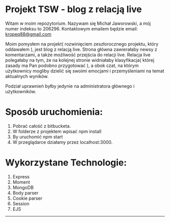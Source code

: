Projekt TSW - blog z relacją live
================

Witam w moim repozytorium.
Nazywam się Michał Jaworowski, a mój numer indeksu to 206296.
Kontaktowym emailem będzie email:  kropeq88@gmail.com

Moim pomysłem na projekt( rozwinięciem zeszłorocznego projektu, który oddawałem ), jest blog z relacją live.
Strona główna zawierałaby newsy z komentarzami, a także możliwość przejścia do relacji live.
Relacja live polegałaby na tym, że na kolejnej stronie widniałaby klasyfikacja( której zasady ma Pan podobno przygotować ),
a obok czat, na którym użytkownicy mogliby dzielić się swoimi emocjami i przemyśleniami na temat aktualnych wyników.

Podział uprawnień byłby jedynie na administratora głównego i użytkowników.

Sposób uruchomienia:
====================
1. Pobrać całość z bitbucketa.
2. W folderze z projektem wpisać npm install
3. By uruchomić npm start
4. W przeglądarce działamy przez localhost:3000.

Wykorzystane Technologie:
=========================

1. Express
2. Moment
3. MongoDB
4. Body parser
5. Cookie parser
6. Session
7. EJS

____